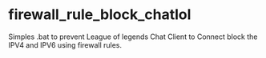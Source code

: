 # firewall_rule_block_chatlol
Simples .bat to prevent League of legends Chat Client to Connect block the IPV4 and IPV6 using firewall rules.
